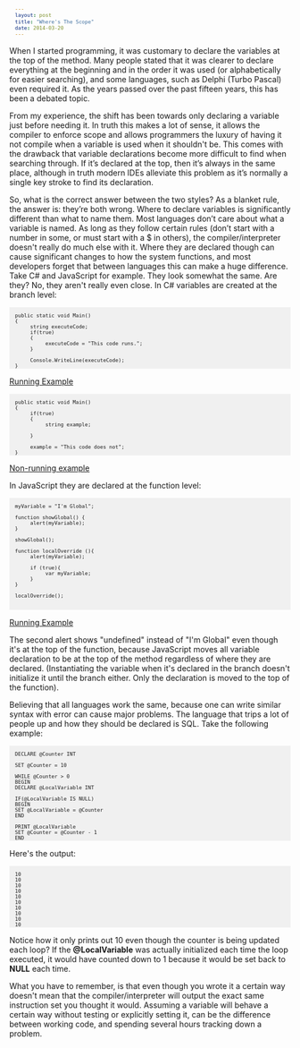 ```yaml
---
layout: post
title: "Where's The Scope"
date: 2014-03-20
---
```


When I started programming, it was customary to declare the variables at the top of the method.  Many people stated that it was clearer to declare everything at the beginning and in the order it was used (or alphabetically for easier searching), and some languages, such as Delphi (Turbo Pascal) even required it.  As the years passed over the past fifteen years, this has been a debated topic.  

From my experience, the shift has been towards only declaring a variable just before needing it.  In truth this makes a lot of sense, it allows the compiler to enforce scope and allows programmers the luxury of having it not compile when a variable is used when it shouldn't be.  This comes with the drawback that variable declarations become more difficult to find when searching through.  If it’s declared at the top, then it’s always in the same place, although in truth modern IDEs alleviate this problem as it’s normally a single key stroke to find its declaration.  

So, what is the correct answer between the two styles?  As a blanket rule, the answer is: they’re both wrong.  Where to declare variables is significantly different than what to name them.  Most languages don’t care about what a variable is named.  As long as they follow certain rules (don’t start with a number in some, or must start with a $ in others), the compiler/interpreter doesn't really do much else with it.  Where they are declared though can cause significant changes to how the system functions, and most developers forget that between languages this can make a huge difference.  
Take C# and JavaScript for example.  They look somewhat the same.  Are they?  No, they aren't really even close.  In C# variables are created at the branch level:

```

public static void Main()
{
     string executeCode;
     if(true)
     {
          executeCode = "This code runs.";
     }

     Console.WriteLine(executeCode);
}

```



<a href="http://dotnetfiddle.net/1QW6Wa" title="Running C# Code" target="_blank">Running Example</a>



```

public static void Main()
{
     if(true)
     {
          string example;

     }

     example = "This code does not";
}

```


<a href="http://dotnetfiddle.net/mQDY2Z" title="Non Running example" target="_blank">Non-running example</a>

In JavaScript they are declared at the function level:

```

myVariable = "I'm Global";

function showGlobal() {
     alert(myVariable);
}

showGlobal();

function localOverride (){
     alert(myVariable);
     
     if (true){
          var myVariable;
     }
} 

localOverride();



```


<a href="http://jsfiddle.net/pSHh2/1/" title="JSFiddle Example" target="_blank">Running Example</a>  

The second alert shows "undefined" instead of "I'm Global" even though it's at the top of the function, because JavaScript moves all variable declaration to be at the top of the method regardless of where they are declared. (Instantiating the variable when it's declared in the branch doesn't initialize it until the branch either.  Only the declaration is moved to the top of the function). 

Believing that all languages work the same, because one can write similar syntax with error can cause major problems.   The language that trips a lot of people up and how they should be declared is SQL.  Take the following example:


```

DECLARE @Counter INT

SET @Counter = 10

WHILE @Counter > 0
BEGIN
DECLARE @LocalVariable INT

IF(@LocalVariable IS NULL)
BEGIN
SET @LocalVariable = @Counter
END

PRINT @LocalVariable
SET @Counter = @Counter - 1
END

```

Here's the output: 

```

10
10
10
10
10
10
10
10
10
10

```


Notice how it only prints out 10 even though the counter is being updated each loop?  If the **@LocalVariable** was actually initialized each time the loop executed, it would have counted down to 1 because it would be set back to **NULL** each time.  

What you have to remember, is that even though you wrote it a certain way doesn't mean that the compiler/interpreter will output the exact same instruction set you thought it would.  Assuming a variable will behave a certain way without testing or explicitly setting it, can be the difference between working code, and spending several hours tracking down a problem. 

<style type="text/css">
pre {
    background-color: #f0f0f0;
    padding-left: 10px;
    padding-right: 10px;
    font-size:8pt;
}
</style>